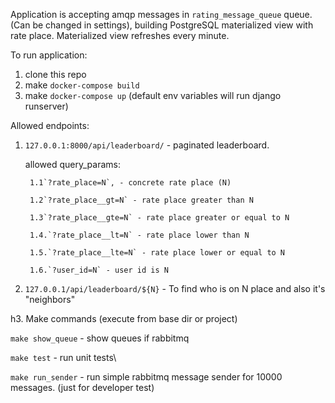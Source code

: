 Application is accepting amqp messages in `rating_message_queue`  queue. 
(Can be changed in settings), building PostgreSQL materialized view with rate place. 
Materialized view refreshes every minute.



To run application:
1. clone this repo
2. make `docker-compose build`
3. make `docker-compose up` (default env variables will run django runserver)


Allowed endpoints:

1. `127.0.0.1:8000/api/leaderboard/` - paginated leaderboard.

    allowed query_params:
     
        1.1`?rate_place=N`, - concrete rate place (N) 
        
        1.2`?rate_place__gt=N` - rate place greater than N
        
        1.3`?rate_place__gte=N` - rate place greater or equal to N
        
        1.4.`?rate_place__lt=N` - rate place lower than N
        
        1.5.`?rate_place__lte=N` - rate place lower or equal to N
        
        1.6.`?user_id=N` - user id is N
 
 
2. `127.0.0.1/api/leaderboard/${N}` - To find who is on N place and also it's "neighbors" 




h3. Make commands (execute from base dir or project)

`make show_queue` - show queues if rabbitmq

`make test` - run unit tests\

`make run_sender` - run simple rabbitmq message sender for 10000 messages. (just for developer test)